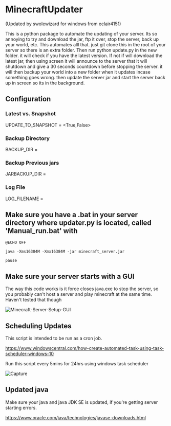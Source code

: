 # MinecraftUpdater
(Updated by swolewizard for windows from eclair4151)

This is a python package to automate the updating of your server. Its so annoying to try and download the jar,
ftp it over, stop the server, back up your world, etc. This automates alll that. just git clone this in the root of
your server so there is an extra folder. Then run python update.py in the new folder. it will check if you have the
latest version. If not if will download the latest jar, then using screen it will announce to the server that it will
shutdown and give a 30 seconds countdown before stopping the server. it will then backup your world into a new folder
when it updates incase something goes wrong. then update the server jar and start the server back up in screen so its in the background.
           
## Configuration

### Latest vs. Snapshot
UPDATE_TO_SNAPSHOT = <True,False>

### Backup Directory
BACKUP_DIR = <name of directory to save files>

### Backup Previous jars 
JARBACKUP_DIR = <name of directory to save files>
           
### Log File
LOG_FILENAME = <name of file to save log messages>

           
## Make sure you have a .bat in your server directory where updater.py is located, called 'Manual_run.bat' with

`@ECHO OFF`

`java -Xms16384M -Xmx16384M -jar minecraft_server.jar`

`pause`

## Make sure your server starts with a GUI
           
The way this code works is it force closes java.exe to stop the server, so you probably can't host a server and play minecraft at the same time. Haven't tested that though

![Minecraft-Server-Setup-GUI](https://user-images.githubusercontent.com/46814896/123729435-14084d00-d8e9-11eb-975e-a602d96b3fe8.png)

           
           
## Scheduling Updates
This script is intended to be run as a cron job.
           
https://www.windowscentral.com/how-create-automated-task-using-task-scheduler-windows-10
           
Run this script every 5mins for 24hrs using windows task scheduler
           
![Capture](https://user-images.githubusercontent.com/46814896/123729648-6fd2d600-d8e9-11eb-8d3d-aeebcfa4a15c.PNG)

           
## Updated java
Make sure your java and java JDK SE is updated, if you're getting server starting errors.
           
https://www.oracle.com/java/technologies/javase-downloads.html
           
      
